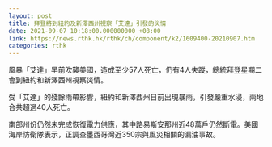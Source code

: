 ```yaml
---
layout: post
title: 拜登將到紐約及新澤西州視察「艾達」引發的災情
date: 2021-09-07 10:18:00.000000000 +08:00
link: https://news.rthk.hk/rthk/ch/component/k2/1609400-20210907.htm
categories: rthk
---
```


風暴「艾達」早前吹襲美國，造成至少57人死亡，仍有4人失蹤，總統拜登星期二會到紐約和新澤西州視察災情。

受「艾達」的殘餘雨帶影響，紐約和新澤西州日前出現暴雨，引發嚴重水浸，兩地合共超過40人死亡。

南部州份仍然未完成恢復電力供應，其中路易斯安那州近48萬戶仍然斷電。美國海岸防衛隊表示，正調查墨西哥灣近350宗與風災相關的漏油事故。
